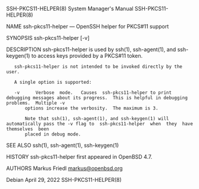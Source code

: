 SSH-PKCS11-HELPER(8)						    System Manager's Manual						  SSH-PKCS11-HELPER(8)

NAME
       ssh-pkcs11-helper — OpenSSH helper for PKCS#11 support

SYNOPSIS
       ssh-pkcs11-helper [-v]

DESCRIPTION
       ssh-pkcs11-helper is used by ssh(1), ssh-agent(1), and ssh-keygen(1) to access keys provided by a PKCS#11 token.

       ssh-pkcs11-helper is not intended to be invoked directly by the user.

       A single option is supported:

       -v      Verbose	mode.	Causes	ssh-pkcs11-helper to print debugging messages about its progress.  This is helpful in debugging problems.  Multiple -v
	       options increase the verbosity.	The maximum is 3.

	       Note that ssh(1), ssh-agent(1), and ssh-keygen(1) will automatically pass the -v flag to	 ssh-pkcs11-helper  when  they	have  themselves  been
	       placed in debug mode.

SEE ALSO
       ssh(1), ssh-agent(1), ssh-keygen(1)

HISTORY
       ssh-pkcs11-helper first appeared in OpenBSD 4.7.

AUTHORS
       Markus Friedl <markus@openbsd.org>

Debian									April 29, 2022							  SSH-PKCS11-HELPER(8)
